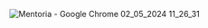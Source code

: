 ![Mentoria - Google Chrome 02_05_2024 11_26_31](https://github.com/Ch4yon/Formulario-de-mentoria/assets/138182230/dddc0d84-746d-4c44-b7bb-9793da09a6ca)
